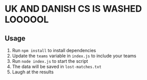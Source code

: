 # UK AND DANISH CS IS WASHED LOOOOOL

## Usage

1. Run `npm install` to install dependencies
2. Update the `teams` variable in `index.js` to include your teams
3. Run `node index.js` to start the script
4. The data will be saved in `lost-matches.txt`
5. Laugh at the results
